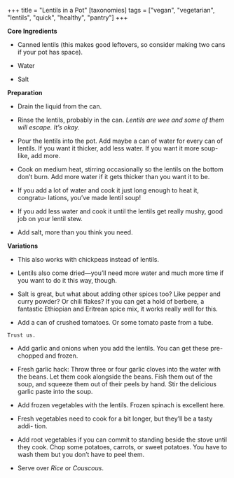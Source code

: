 +++
title = "Lentils in a Pot"
[taxonomies]
tags = ["vegan", "vegetarian", "lentils", "quick", "healthy", "pantry"]
+++

**Core Ingredients**

- Canned lentils (this makes good leftovers, so consider making two cans if
  your pot has space).

- Water

- Salt

**Preparation**

- Drain the liquid from the can.

- Rinse the lentils, probably in the can. _Lentils are wee and some of them will
  escape. It’s okay._

- Pour the lentils into the pot. Add maybe a can of water for every can of
  lentils. If you want it thicker, add less water. If you want it more soup-
  like, add more.

- Cook on medium heat, stirring occasionally so the lentils on the bottom
  don’t burn. Add more water if it gets thicker than you want it to be.

- If you add a lot of water and cook it just long enough to heat it, congratu-
  lations, you’ve made lentil soup!

- If you add less water and cook it until the lentils get really mushy, good
  job on your lentil stew.

- Add salt, more than you think you need.

**Variations**

- This also works with chickpeas instead of lentils.

- Lentils also come dried—you’ll need more water and much more time if
  you want to do it this way, though.

- Salt is great, but what about adding other spices too? Like pepper and
  curry powder? Or chili flakes? If you can get a hold of berbere, a fantastic
  Ethiopian and Eritrean spice mix, it works really well for this.

- Add a can of crushed tomatoes. Or some tomato paste from a tube.

```
Trust us.
```

- Add garlic and onions when you add the lentils. You can get these pre-
  chopped and frozen.

- Fresh garlic hack: Throw three or four garlic cloves into the water with
  the beans. Let them cook alongside the beans. Fish them out of the soup,
  and squeeze them out of their peels by hand. Stir the delicious garlic
  paste into the soup.

- Add frozen vegetables with the lentils. Frozen spinach is excellent here.

- Fresh vegetables need to cook for a bit longer, but they’ll be a tasty addi-
  tion.

- Add root vegetables if you can commit to standing beside the stove until
  they cook. Chop some potatoes, carrots, or sweet potatoes. You have to
  wash them but you don’t have to peel them.

- Serve over _Rice_ or _Couscous_.
